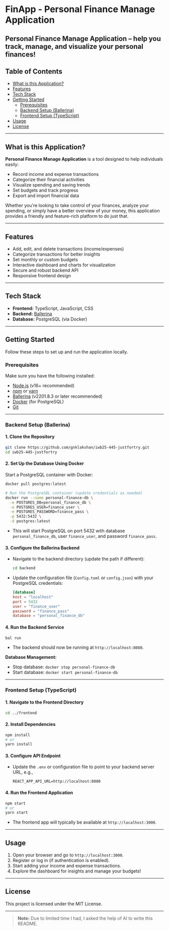# FinApp - Personal Finance Manage Application

 Personal Finance Manage Application –  help you track, manage, and visualize your personal finances! 
---

## Table of Contents

- [What is this Application?](#what-is-this-application)
- [Features](#features)
- [Tech Stack](#tech-stack)
- [Getting Started](#getting-started)
  - [Prerequisites](#prerequisites)
  - [Backend Setup (Ballerina)](#backend-setup-ballerina)
  - [Frontend Setup (TypeScript)](#frontend-setup-typescript)
- [Usage](#usage)
- [License](#license)

---

## What is this Application?

**Personal Finance Manage Application** is a tool designed to help individuals easily:

- Record income and expense transactions
- Categorize their financial activities
- Visualize spending and saving trends
- Set budgets and track progress
- Export and import financial data

Whether you're looking to take control of your finances, analyze your spending, or simply have a better overview of your money, this application provides a friendly and feature-rich platform to do just that.

---

## Features

- Add, edit, and delete transactions (income/expenses)
- Categorize transactions for better insights
- Set monthly or custom budgets
- Interactive dashboard and charts for visualization
- Secure and robust backend API
- Responsive frontend design

---

## Tech Stack

- **Frontend:** TypeScript, JavaScript, CSS
- **Backend:** [Ballerina](https://ballerina.io/)
- **Database:** PostgreSQL (via Docker)

---

## Getting Started

Follow these steps to set up and run the application locally.

### Prerequisites

Make sure you have the following installed:

- [Node.js](https://nodejs.org/) (v16+ recommended)
- [npm](https://www.npmjs.com/) or [yarn](https://yarnpkg.com/)
- [Ballerina](https://ballerina.io/downloads/) (v2201.8.3 or later recommended)
- [Docker](https://www.docker.com/get-started/) (for PostgreSQL)
- [Git](https://git-scm.com/)

---

### Backend Setup (Ballerina)

#### 1. Clone the Repository

```bash
git clone https://github.com/gnklakshan/iwb25-445-justfortry.git
cd iwb25-445-justfortry
```

#### 2. Set Up the Database Using Docker

Start a PostgreSQL container with Docker:

```bash
docker pull postgres:latest

# Run the PostgreSQL container (update credentials as needed)
docker run --name personal-finance-db \
  -e POSTGRES_DB=personal_finance_db \
  -e POSTGRES_USER=finance_user \
  -e POSTGRES_PASSWORD=finance_pass \
  -p 5432:5432 \
  -d postgres:latest
```

- This will start PostgreSQL on port 5432 with database `personal_finance_db`, user `finance_user`, and password `finance_pass`.

#### 3. Configure the Ballerina Backend

- Navigate to the backend directory (update the path if different):

  ```bash
  cd backend
  ```

- Update the configuration file (`Config.toml` or `config.json`) with your PostgreSQL credentials:

  ```toml
  [database]
  host = "localhost"
  port = 5432
  user = "finance_user"
  password = "finance_pass"
  database = "personal_finance_db"
  ```

#### 4. Run the Backend Service

```bash
bal run
```

- The backend should now be running at `http://localhost:8080`.

**Database Management:**
- Stop database: `docker stop personal-finance-db`
- Start database: `docker start personal-finance-db`

---

### Frontend Setup (TypeScript)

#### 1. Navigate to the Frontend Directory

```bash
cd ../frontend
```

#### 2. Install Dependencies

```bash
npm install
# or
yarn install
```

#### 3. Configure API Endpoint

- Update the `.env` or configuration file to point to your backend server URL, e.g.,

  ```
  REACT_APP_API_URL=http://localhost:8080
  ```

#### 4. Run the Frontend Application

```bash
npm start
# or
yarn start
```

- The frontend app will typically be available at `http://localhost:3000`.

---

## Usage

1. Open your browser and go to `http://localhost:3000`.
2. Register or log in (if authentication is enabled).
3. Start adding your income and expense transactions.
4. Explore the dashboard for insights and manage your budgets!

---


## License

This project is licensed under the MIT License.

---

> **Note:** Due to limited time I had, I asked the help of AI to write this README.
